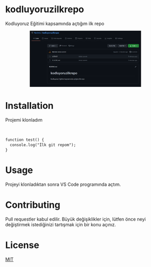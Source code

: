 # kodluyoruzilkrepo
Kodluyoruz Eğitimi kapsamında açtığım ilk repo

<p align="center">
  <img src="repo.png" width="350" title="repopic">
</p>

<h1>Installation</h1>
<p> Projemi klonladım</p>
<br>

```
function test() {
  console.log("İlk git repom");
}
```

<h1>Usage</h1>
<p>Projeyi klonladıktan sonra VS Code programında açtım.</p>

<h1>Contributing</h1>
Pull requestler kabul edilir. Büyük değişiklikler için, lütfen önce neyi değiştirmek istediğinizi tartışmak için bir konu açınız.

<h1>License</h1>
<a href="https://choosealicense.com/licenses/mit/">MIT</a>

